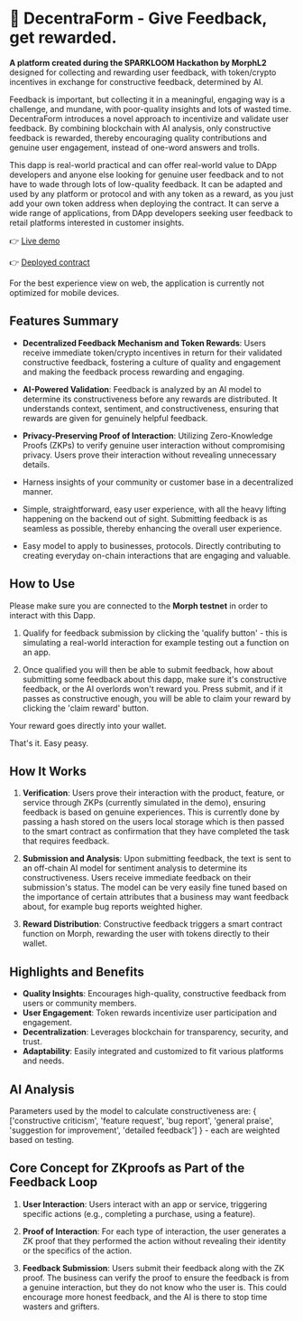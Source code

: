 # 🤖 DecentraForm - Give Feedback, get rewarded. 

**A platform created during the SPARKLOOM Hackathon by MorphL2** designed for collecting and rewarding user feedback, with token/crypto incentives in exchange for constructive feedback, determined by AI.

Feedback is important, but collecting it in a meaningful, engaging way is a challenge, and mundane, with poor-quality insights and lots of wasted time. DecentraForm introduces a novel approach to incentivize and validate user feedback. By combining blockchain with AI analysis, only constructive feedback is rewarded, thereby encouraging quality contributions and genuine user engagement, instead of one-word answers and trolls.

This dapp is real-world practical and can offer real-world value to DApp developers and anyone else looking for genuine user feedback and to not have to wade through lots of low-quality feedback. It can be adapted and used by any platform or protocol and with any token as a reward, as you just add your own token address when deploying the contract. It can serve a wide range of applications, from DApp developers seeking user feedback to retail platforms interested in customer insights. 

👉 [Live demo](https://ai-feedback-rewards.vercel.app/)

👉 [Deployed contract](https://explorer-testnet.morphl2.io/address/0x2e070C5256AdfD50776461A068e615E5F003c0B5?tab=contract)


For the best experience view on web, the application is currently not optimized for mobile devices.

## Features Summary

- **Decentralized Feedback Mechanism and Token Rewards**: Users receive immediate token/crypto incentives in return for their validated constructive feedback, fostering a culture of quality and engagement and making the feedback process rewarding and engaging.

- **AI-Powered Validation**: Feedback is analyzed by an AI model to determine its constructiveness before any rewards are distributed. It understands context, sentiment, and constructiveness, ensuring that rewards are given for genuinely helpful feedback.

- **Privacy-Preserving Proof of Interaction**: Utilizing Zero-Knowledge Proofs (ZKPs) to verify genuine user interaction without compromising privacy. Users prove their interaction without revealing unnecessary details.

- Harness insights of your community or customer base in a decentralized manner.
- Simple, straightforward, easy user experience, with all the heavy lifting happening on the backend out of sight. Submitting feedback is as seamless as possible, thereby enhancing the overall user experience.
- Easy model to apply to businesses, protocols. Directly contributing to creating everyday on-chain interactions that are engaging and valuable.

## How to Use

Please make sure you are connected to the **Morph testnet** in order to interact with this Dapp.

1. Qualify for feedback submission by clicking the 'qualify button' - this is simulating a real-world interaction for example testing out a function on an app.

2. Once qualified you will then be able to submit feedback, how about submitting some feedback about this dapp, make sure it's constructive feedback, or the AI overlords won't reward you. Press submit, and if it passes as constructive enough, you will be able to claim your reward by clicking the 'claim reward' button.

Your reward goes directly into your wallet.

That's it. Easy peasy.

## How It Works

1. **Verification**: Users prove their interaction with the product, feature, or service through ZKPs (currently simulated in the demo), ensuring feedback is based on genuine experiences.
This is currently done by passing a hash stored on the users local storage which is then passed to the smart contract as confirmation that they have completed the task that requires feedback. 

2. **Submission and Analysis**: Upon submitting feedback, the text is sent to an off-chain AI model for sentiment analysis to determine its constructiveness. Users receive immediate feedback on their submission's status. The model can be very easily fine tuned based on the importance of certain attributes that a business may want feedback about, for example bug reports weighted higher. 

3. **Reward Distribution**: Constructive feedback triggers a smart contract function on Morph, rewarding the user with tokens directly to their wallet.

## Highlights and Benefits

- **Quality Insights**: Encourages high-quality, constructive feedback from users or community members.
- **User Engagement**: Token rewards incentivize user participation and engagement.
- **Decentralization**: Leverages blockchain for transparency, security, and trust.
- **Adaptability**: Easily integrated and customized to fit various platforms and needs.

## AI Analysis

Parameters used by the model to calculate constructiveness are: { ['constructive criticism', 'feature request', 'bug report', 'general praise', 'suggestion for improvement', 'detailed feedback'] } - each are weighted based on testing.


## Core Concept for ZKproofs as Part of the Feedback Loop

1. **User Interaction**: Users interact with an app or service, triggering specific actions (e.g., completing a purchase, using a feature).

2. **Proof of Interaction**: For each type of interaction, the user generates a ZK proof that they performed the action without revealing their identity or the specifics of the action.

3. **Feedback Submission**: Users submit their feedback along with the ZK proof. The business can verify the proof to ensure the feedback is from a genuine interaction, but they do not know who the user is. This could encourage more honest feedback, and the AI is there to stop time wasters and grifters.